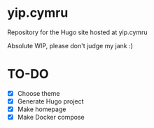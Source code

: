 # yip.cymru
Repository for the Hugo site hosted at yip.cymru

Absolute WIP, please don't judge my jank :)


# TO-DO
- [x] Choose theme
- [x] Generate Hugo project
- [x] Make homepage
- [x] Make Docker compose

